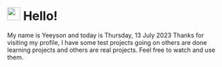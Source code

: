  <h1>
    <img src="https://emojis.slackmojis.com/emojis/images/1643510097/45343/hi.gif?1643510097" width="30"/> 
    Hello!
 </h1>
 <p>
    My name is Yeeyson and today is Thursday, 13 July 2023
    Thanks for visiting my profile, I have some test projects going on others are done learning projects and others are real projects.
    Feel free to watch and use them.
 </p>